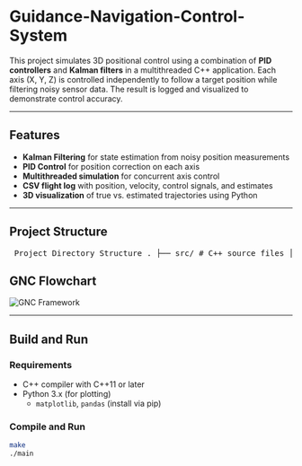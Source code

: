 # Guidance-Navigation-Control-System

This project simulates 3D positional control using a combination of **PID controllers** and **Kalman filters** in a multithreaded C++ application. Each axis (X, Y, Z) is controlled independently to follow a target position while filtering noisy sensor data. The result is logged and visualized to demonstrate control accuracy.

---

## Features

- **Kalman Filtering** for state estimation from noisy position measurements
- **PID Control** for position correction on each axis
- **Multithreaded simulation** for concurrent axis control
- **CSV flight log** with position, velocity, control signals, and estimates
- **3D visualization** of true vs. estimated trajectories using Python

---

## Project Structure

<pre> Project Directory Structure . ├── src/ # C++ source files │ ├── KalmanFilter.cpp │ ├── KalmanFilter.h │ ├── PIDController.cpp │ ├── PIDController.h │ └── main.cpp ├── data/ # Output and input data │ └── flight_log_detailed.csv ├── scripts/ # Python visualization tools │ └── plot_trajectory.py ├── notebooks/ # Jupyter notebooks for analysis │ └── TrajectoryVisualization.ipynb ├── Makefile # Build instructions └── README.md # Project overview and instructions </pre>

## GNC Flowchart

![GNC Framework](https://github.com/user-attachments/assets/fd0a0579-ad80-4cac-a6a0-10bab72777f6)

---

## Build and Run

### Requirements

- C++ compiler with C++11 or later
- Python 3.x (for plotting)
  - `matplotlib`, `pandas` (install via pip)

### Compile and Run

```bash
make
./main


